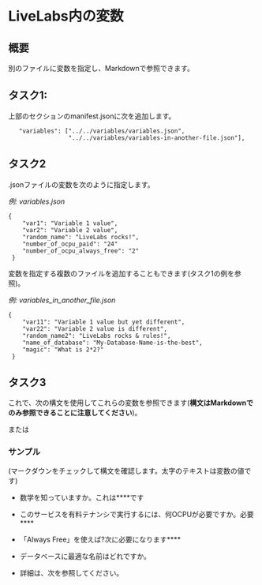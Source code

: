 # LiveLabs内の変数

## 概要

別のファイルに変数を指定し、Markdownで参照できます。

## タスク1:

上部のセクションのmanifest.jsonに次を追加します。

       "variables": ["../../variables/variables.json",
                     "../../variables/variables-in-another-file.json"],
    

## タスク2

.jsonファイルの変数を次のように指定します。

_例: variables.json_

    {
        "var1": "Variable 1 value",
        "var2": "Variable 2 value",
        "random_name": "LiveLabs rocks!",
        "number_of_ocpu_paid": "24"
        "number_of_ocpu_always_free": "2"
     }
    

変数を指定する複数のファイルを追加することもできます(タスク1の例を参照)。

_例: variables\_in\_another\_file.json_

    {
        "var11": "Variable 1 value but yet different",
        "var22": "Variable 2 value is different",
        "random_name2": "LiveLabs rocks & rules!",
        "name_of_database": "My-Database-Name-is-the-best",
        "magic": "What is 2*2?"
     }
    

## タスク3

これで、次の構文を使用してこれらの変数を参照できます(**構文はMarkdownでのみ参照できることに注意してください**)。

[](var:var1)

または

[](var:magic)

### サンプル

(マークダウンをチェックして構文を確認します。太字のテキストは変数の値です)

*   数学を知っていますか。これは**[](var:magic)**です
    
*   このサービスを有料テナンシで実行するには、何OCPUが必要ですか。必要**[](var:number_of_ocpu_paid)**
    
*   「Always Free」を使えば?次に必要になります**[](var:number_of_ocpu_always_free)**
    
*   データベースに最適な名前はどれですか。**[](var:name_of_database)**
    
*   詳細は、次を参照してください。**[](var:doc_link)**